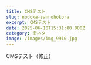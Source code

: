 ```yaml
---
title: CMSテスト
slug: nodoka-sannohokora
excerpt: CMSテスト
date: 2025-06-10T15:31:00.000Z
category: 街ネタ
image: /images/img_9910.jpg
---
```

CMSテスト（修正）
